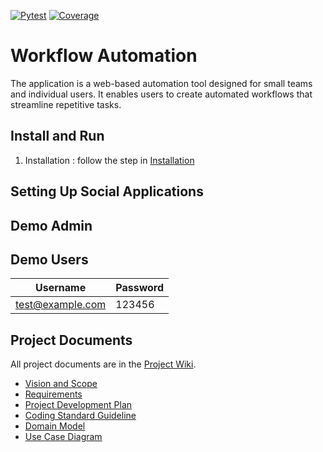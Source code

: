 [![Pytest](https://github.com/TAGCH/Workflow-Automation/actions/workflows/workflows-pytest.yml/badge.svg)](https://github.com/TAGCH/Workflow-Automation/actions/workflows/workflows-pytest.yml)
[![Coverage](https://codecov.io/gh/TAGCH/Workflow-Automation/branch/main/graph/badge.svg)](https://codecov.io/gh/TAGCH/Workflow-Automation)
# Workflow Automation

The application is a web-based automation tool designed for small teams and individual users. It enables users to create automated workflows that streamline repetitive tasks.

## Install and Run

1. Installation : follow the step in [Installation](https://github.com/TAGCH/Workflow-Automation/blob/main/Installation.md) 

## Setting Up Social Applications

## Demo Admin

## Demo Users
| Username | Password |
| -------- | ------- |
| test@example.com | 123456 |

## Project Documents

All project documents are in the [Project Wiki](../../wiki/Home).

- [Vision and Scope](../../wiki/Vision%20Statement)
- [Requirements](../../wiki/Requirements)
- [Project Development Plan](../../wiki/Project%20Development%20Plan)
- [Coding Standard Guideline](../../wiki/Coding%20Standard%20Guideline)
- [Domain Model](../../wiki/Domain%20Model)
- [Use Case Diagram](../../wiki/Use%20Case%20Diagram)
